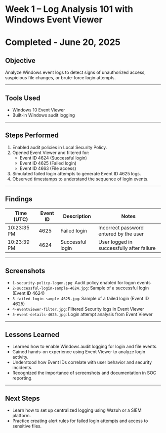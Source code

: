 # Week 1 – Log Analysis 101 with Windows Event Viewer
# Completed - June 20, 2025

## Objective
Analyze Windows event logs to detect signs of unauthorized access, suspicious file changes, or brute-force login attempts.

---

## Tools Used
- Windows 10 Event Viewer
- Built-in Windows audit logging

---

## Steps Performed

1. Enabled audit policies in Local Security Policy.
2. Opened Event Viewer and filtered for:
   - Event ID 4624 (Successful login)
   - Event ID 4625 (Failed login)
   - Event ID 4663 (File access)
3. Simulated failed login attempts to generate Event ID 4625 logs.
4. Observed timestamps to understand the sequence of login events.

---

## Findings

| Time (UTC)   | Event ID | Description      | Notes                                          |
|--------------|----------|------------------|------------------------------------------------|
| 10:23:35 PM  | 4625     | Failed login      | Incorrect password entered by the user         |
| 10:23:39 PM  | 4624     | Successful login  | User logged in successfully after failure      |

---

## Screenshots

- `1-security-policy-logon.jpg`: Audit policy enabled for logon events
- `2-successful-login-sample-4624.jpg`: Sample of a successful login (Event ID 4624)
- `3-failed-login-sample-4625.jpg`: Sample of a failed login (Event ID 4625)
- `4-eventviewer-filter.jpg`: Filtered Security logs in Event Viewer
- `5-event-details-4625.jpg`: Login attempt analysis from Event Viewer

---

## Lessons Learned

- Learned how to enable Windows audit logging for login and file events.
- Gained hands-on experience using Event Viewer to analyze login activity.
- Understood how Event IDs correlate with user behavior and security incidents.
- Recognized the importance of screenshots and documentation in SOC reporting.

---

## Next Steps

- Learn how to set up centralized logging using Wazuh or a SIEM platform.
- Practice creating alert rules for failed login attempts and access to sensitive files.
